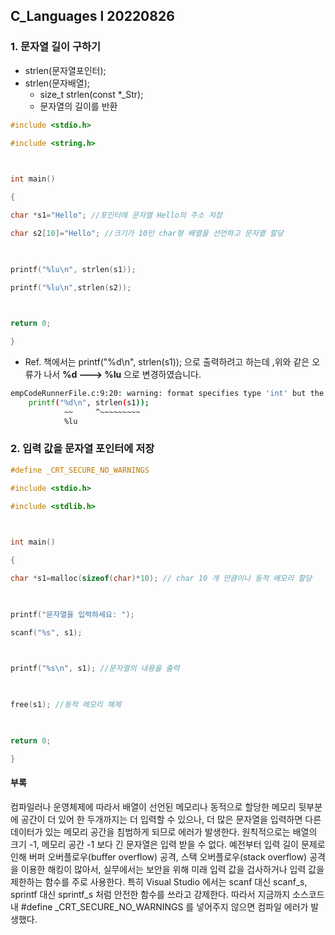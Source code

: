 ## **C_Languages l 20220826**



###  1. 문자열 길이 구하기


- strlen(문자열포인터);
- strlen(문자배열);
	- size_t strlen(const *_Str);
	- 문자열의 길이를 반환

```C
#include <stdio.h>

#include <string.h>

  

int main()

{

char *s1="Hello"; //포인터에 문자열 Hello의 주소 저장

char s2[10]="Hello"; //크기가 10인 char형 배열을 선언하고 문자열 할당

  

printf("%lu\n", strlen(s1));

printf("%lu\n",strlen(s2));

  

return 0;

}


```

- Ref.
  책에서는 printf("%d\n", strlen(s1)); 으로 출력하려고 하는데 ,위와 같은 오류가 나서 **%d ---> %lu** 으로 변경하였습니다.
```bash
empCodeRunnerFile.c:9:20: warning: format specifies type 'int' but the argument has type 'unsigned long' [-Wformat]
    printf("%d\n", strlen(s1));
            ~~     ^~~~~~~~~~
            %lu
```
  



### 2. 입력 값을 문자열 포인터에 저장

```c
#define _CRT_SECURE_NO_WARNINGS

#include <stdio.h>

#include <stdlib.h>

  

int main()

{

char *s1=malloc(sizeof(char)*10); // char 10 개 만큼이나 동적 메모리 할당

  

printf("문자열을 입력하세요: ");

scanf("%s", s1);

  

printf("%s\n", s1); //문자열의 내용을 출력

  

free(s1); //동적 메모리 해제

  

return 0;

}

```


#### 부록
컴파일러나 운영체제에 따라서 배열이 선언된 메모리나 동적으로 할당한 메모리 뒷부분에 공간이 더 있어 한 두개까지는 더 입력할 수 있으나, 더 많은 문자열을 입력하면 다른 데이터가 있는 메모리 공간을 침범하게 되므로 에러가 발생한다. 원칙적으로는 배열의 크기 -1, 메모리 공간 -1 보다 긴 문자열은 입력 받을 수 없다.
 예전부터 입력 길이 문제로 인해 버퍼 오버플로우(buffer overflow) 공격, 스택 오버플로우(stack overflow) 공격을 이용한 해킹이 많아서, 실무에서는 보안을 위해 미래 입력 값을 겁사하거나 입력 값을 제한하는 함수를 주로 사용한다. 특히 Visual Studio 에서는 scanf 대신 scanf_s, sprintf 대신 sprintf_s 처럼 안전한 함수를 쓰라고 강제한다.
 따라서 지금까지 소스코드 내
  #define _CRT_SECURE_NO_WARNINGS 를 넣어주지 않으면 컴파일 에러가 발생했다.
  
